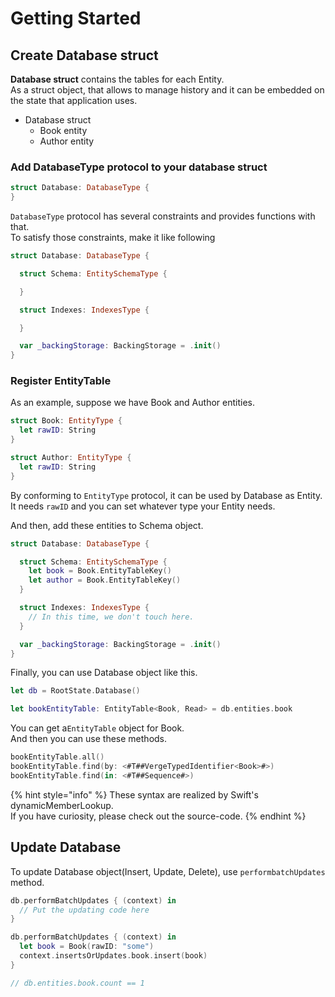 # Getting Started

## Create Database struct

**Database struct** contains the tables for each Entity.  
As a struct object, that allows to manage history and it can be embedded on the state that application uses.

* Database struct
  * Book entity
  * Author entity

### Add DatabaseType protocol to your database struct

```swift
struct Database: DatabaseType {
}
```

`DatabaseType` protocol has several constraints and provides functions with that.  
To satisfy those constraints, make it like following

```swift
struct Database: DatabaseType {

  struct Schema: EntitySchemaType {

  }

  struct Indexes: IndexesType {

  }

  var _backingStorage: BackingStorage = .init()
}
```

### Register EntityTable

As an example, suppose we have Book and Author entities.

```swift
struct Book: EntityType {
  let rawID: String
}

struct Author: EntityType {
  let rawID: String
}
```

By conforming to  `EntityType` protocol, it can be used by Database as Entity.  
It needs `rawID` and you can set whatever type your Entity needs.

And then, add these entities to Schema object.

```swift
struct Database: DatabaseType {

  struct Schema: EntitySchemaType {
    let book = Book.EntityTableKey()
    let author = Book.EntityTableKey()
  }

  struct Indexes: IndexesType {
    // In this time, we don't touch here.
  }

  var _backingStorage: BackingStorage = .init()
}
```

Finally, you can use Database object like this.

```swift
let db = RootState.Database()

let bookEntityTable: EntityTable<Book, Read> = db.entities.book
```

You can get a`EntityTable` object for Book.  
And then you can use these methods.

```swift
bookEntityTable.all()
bookEntityTable.find(by: <#T##VergeTypedIdentifier<Book>#>)
bookEntityTable.find(in: <#T##Sequence#>)
```

{% hint style="info" %}
These syntax are realized by Swift's dynamicMemberLookup.  
If you have curiosity, please check out the source-code.
{% endhint %}

## Update Database

To update Database object\(Insert, Update, Delete\), use `performbatchUpdates` method.

```swift
db.performBatchUpdates { (context) in
  // Put the updating code here
}
```

```swift
db.performBatchUpdates { (context) in
  let book = Book(rawID: "some")
  context.insertsOrUpdates.book.insert(book)
}

// db.entities.book.count == 1
```

